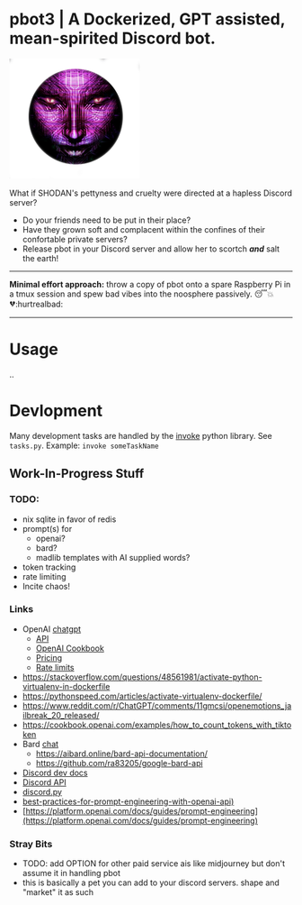 # pbot3 | A Dockerized, GPT assisted, mean-spirited Discord bot. 

![](docs/assets/img/shodan_transparent.png)

What if SHODAN's pettyness and cruelty were directed at a hapless Discord server?

- Do your friends need to be put in their place?
- Have they grown soft and complacent within the confines of their confortable private servers?
- Release pbot in your Discord server and allow her to scortch ***and*** salt the earth!

-----

**Minimal effort approach:** throw a copy of pbot onto a spare Raspberry Pi in a tmux session and spew bad vibes into the noosphere passively. :sleeping::boom::broken_heart::hurtrealbad:
<br>

-----

# Usage

..

# Devlopment

Many development tasks are handled by the [invoke](https://docs.pyinvoke.org/en/stable/) python library. See `tasks.py`. 
Example: `invoke someTaskName`



## Work-In-Progress Stuff

### TODO:

- nix sqlite in favor of redis
- prompt(s) for 
  - openai?
  - bard?
  - madlib templates with AI supplied words?
- token tracking
- rate limiting
- Incite chaos!

### Links

- OpenAI [chatgpt](https://chat.openai.com/)
  - [API](https://platform.openai.com/docs/overview)
  - [OpenAI Cookbook](https://cookbook.openai.com/)
  - [Pricing](https://openai.com/pricing)
  - [Rate limits](https://platform.openai.com/docs/guides/rate-limits/?context=tier-free)
- https://stackoverflow.com/questions/48561981/activate-python-virtualenv-in-dockerfile
- https://pythonspeed.com/articles/activate-virtualenv-dockerfile/
- https://www.reddit.com/r/ChatGPT/comments/11gmcsi/openemotions_jailbreak_20_released/
- https://cookbook.openai.com/examples/how_to_count_tokens_with_tiktoken
- Bard [chat](https://bard.google.com/chat)
    - https://aibard.online/bard-api-documentation/
    - https://github.com/ra83205/google-bard-api
- [Discord dev docs](https://discord.com/developers/applications)
- [Discord API](https://discordpy.readthedocs.io/en/stable/api.html#message)
- [discord.py](https://discordpy.readthedocs.io/en/stable/api.html)
- [best-practices-for-prompt-engineering-with-openai-api)](https://help.openai.com/en/articles/6654000-best-practices-for-prompt-engineering-with-openai-api)
- [https://platform.openai.com/docs/guides/prompt-engineering](https://platform.openai.com/docs/guides/prompt-engineering)

### Stray Bits
- TODO: add OPTION for other paid service ais like midjourney but don't assume it in handling pbot
- this is basically a pet you can add to your discord servers. shape and "market" it as such

